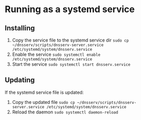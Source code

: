 # Running as a systemd service
## Installing
1) Copy the service file to the systemd service dir
`sudo cp ~/dnsserv/scripts/dnsserv-server.service /etc/systemd/system/dnsserv.service`
2) Enable the service
`sudo systemctl enable /etc/systemd/system/dnsserv.service`
3) Start the service
`sudo systemctl start dnsserv.service`

## Updating
If the systemd service file is updated:
1) Copy the updated file
`sudo cp ~/dnsserv/scripts/dnsserv-server.service /etc/systemd/system/dnsserv.service`
2) Reload the daemon
`sudo systemctl daemon-reload`
